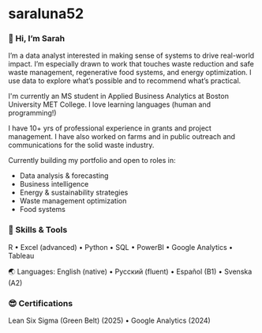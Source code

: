 # saraluna52
### 👋 Hi, I’m Sarah

I’m a data analyst interested in making sense of systems to drive real-world impact. I’m especially drawn to work that touches waste reduction and safe waste management, regenerative food systems, and energy optimization. I use data to explore what’s possible and to recommend what’s practical. 

I'm currently an MS student in Applied Business Analytics at Boston University MET College. I love learning languages (human and programming!)

I have 10+ yrs of professional experience in grants and project management. I have also worked on farms and in public outreach and communications for the solid waste industry.   

Currently building my portfolio and open to roles in:
- Data analysis & forecasting
- Business intelligence
- Energy & sustainability strategies
- Waste management optimization
- Food systems

### 🧰 Skills & Tools
R • Excel (advanced) • Python • SQL • PowerBI • Google Analytics • Tableau

🌏 Languages: English (native) • Русский (fluent) • Español (B1) • Svenska (A2)

### 😎 Certifications
Lean Six Sigma (Green Belt) (2025) • Google Analytics (2024) 

